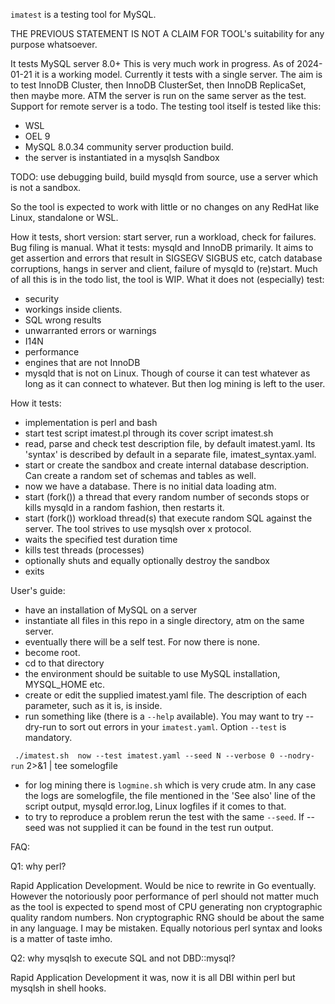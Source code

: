
`imatest` is a testing tool for MySQL.

THE PREVIOUS STATEMENT IS NOT A CLAIM FOR TOOL's  suitability for any purpose whatsoever.

It tests MySQL server 8.0+
This is very much work in progress.
As of 2024-01-21 it is a working model.
Currently it tests with a single server.
The aim is to test InnoDB Cluster, then InnoDB ClusterSet, then InnoDB ReplicaSet, then maybe more.
ATM the server is run on the same server as the test. Support for remote server is a todo.
The testing tool itself is tested like this:
* WSL
* OEL 9
* MySQL 8.0.34 community server production build.
* the server is instantiated in a mysqlsh Sandbox

TODO: use debugging build, build mysqld from source, use a server which is not a sandbox.

So the tool is expected to work with little or no changes on any RedHat like Linux, standalone or WSL.

How it tests, short version: start server, run a workload, check for failures. Bug filing is manual.
What it tests: mysqld and InnoDB primarily. It aims to get assertion and errors that result in SIGSEGV SIGBUS etc,
catch database corruptions, hangs in server and client, failure of mysqld to (re)start.
Much of all this is in the todo list, the tool is WIP.
What it does not (especially) test:
* security
* workings inside clients.
* SQL wrong results
* unwarranted errors or warnings
* I14N
* performance
* engines that are not InnoDB
* mysqld that is not on Linux. Though of course it can test whatever as long as it can connect to whatever. But then log mining is left to the user.

How it tests:

* implementation is perl and bash
* start test script imatest.pl through its cover script imatest.sh
* read, parse and check test description file, by default imatest.yaml. Its 'syntax' is described by default in a separate file, imatest_syntax.yaml.
* start or create the sandbox and create internal database description. Can create a random set of schemas and tables as well.
* now we have a database. There is no initial data loading atm.
* start (fork()) a thread that every random number of seconds stops or kills mysqld in a random fashion, then restarts it.
* start (fork()) workload thread(s) that execute random SQL against the server. The tool strives to use mysqlsh over x protocol.
* waits the specified test duration time
* kills test threads (processes)
* optionally shuts and equally optionally destroy the sandbox
* exits

User's guide:
* have an installation of MySQL on a server
* instantiate all files in this repo in a single directory, atm on the same server.
* eventually there will be a self test. For now there is none.
* become root.
* cd to that directory
* the environment should be suitable to use MySQL installation, MYSQL_HOME etc.
* create or edit the supplied imatest.yaml file. The description of each parameter, such as it is, is inside.
* run something like (there is a `--help` available). You may want to try --dry-run to sort out errors in your `imatest.yaml`.
   Option `--test` is mandatory.

` ./imatest.sh  now --test imatest.yaml --seed N --verbose 0 --nodry-run` 2>&1 | tee somelogfile

* for log mining there is `logmine.sh` which is very crude atm. In any case the logs are somelogfile, the file mentioned in the 'See also' line of the script output, mysqld error.log, Linux logfiles if it comes to that.
* to try to reproduce a problem rerun the test with the same `--seed`. If --seed was not supplied it can be found in the test run output.

FAQ:

Q1: why perl?

Rapid Application Development. Would be nice to rewrite in Go eventually.
However the notoriously poor performance of perl should not matter much as the tool is expected to spend most of CPU
generating non cryptographic quality random numbers. Non cryptographic RNG should be about the same in any language.
I may be mistaken.
Equally notorious perl syntax and looks is a matter of taste imho.  

Q2: why mysqlsh to execute SQL and not DBD::mysql?

Rapid Application Development it was, now it is all DBI within perl but mysqlsh in shell hooks.
